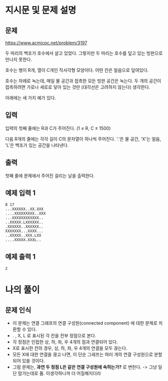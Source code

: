 # 지시문 및 문제 설명
## 문제
https://www.acmicpc.net/problem/3197

두 마리의 백조가 호수에서 살고 있었다. 그렇지만 두 마리는 호수를 덮고 있는 빙판으로 만나지 못한다.

호수는 행이 R개, 열이 C개인 직사각형 모양이다. 어떤 칸은 얼음으로 덮여있다.

호수는 차례로 녹는데, 매일 물 공간과 접촉한 모든 빙판 공간은 녹는다. 두 개의 공간이 접촉하려면 가로나 세로로 닿아 있는 것만 (대각선은 고려하지 않는다) 생각한다.

아래에는 세 가지 예가 있다.

## 입력
입력의 첫째 줄에는 R과 C가 주어진다. (1 ≤ R, C ≤ 1500)

다음 R개의 줄에는 각각 길이 C의 문자열이 하나씩 주어진다. '.'은 물 공간, 'X'는 얼음, 'L'은 백조가 있는 공간을 나타낸다.

## 출력
첫째 줄에 문제에서 주어진 걸리는 날을 출력한다.

## 예제 입력 1
```
8 17
...XXXXXX..XX.XXX
....XXXXXXXXX..XXX
...XXXXXXXXXXXX..
..XXXXX.LXXXXXX..
.XXXXXX..XXXXXX..
XXXXXXX...XXXX...
..XXXXX..XXX.LXX
....XXXXX.XXXL..
```

## 예제 출력 1
```
2
``` 

# 나의 풀이
## 문제 인식
- 이 문제는 연결 그래프의 연결 구성원(connected component) 에 대한 문제로 치환할 수 있다.
- . , X, L 로 표시된 각 칸을 전부 정점으로 본다.
- 각 정점은 인접한 상, 하, 좌, 우 4개의 점과 연결되어 있다.
- X로 표시한 칸의 경우, 상, 하, 좌, 우 4개의 연결을 모두 끊는다.
- 모든 X에 대한 연결을 끊고 나면, 이 단순 그래프는 여러 개의 연결 구성원으로 분할되어 있을 것이다.
- 그럼 문제는, **과연 두 정점 L은 같은 연결 구성원에 속하는가?** 로 변한다.
	-> 그냥 일단 맘가는데로 품. 이생각하니까 더 어질해지더라